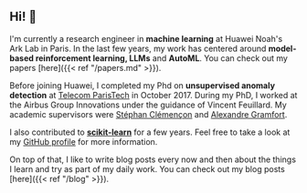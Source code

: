 ## Hi! 👋

I'm currently a research engineer in **machine learning** at Huawei Noah's Ark Lab in Paris. In the last few years, my work has centered around **model-based reinforcement learning, LLMs** and **AutoML**. You can check out my papers [here]({{< ref "/papers.md" >}}).

Before joining Huawei, I completed my Phd on **unsupervised anomaly detection** at [Telecom ParisTech](http://www.telecom-paristech.fr/) in October 2017. During my PhD, I worked at the Airbus Group Innovations under the guidance of Vincent Feuillard. My academic supervisors were [Stéphan Clémençon](https://perso.telecom-paristech.fr/clemenco/) and [Alexandre Gramfort](http://alexandre.gramfort.net/).

I also contributed to [**scikit-learn**](http://scikit-learn.org/stable/) for a few years. Feel free to take a look at my [GitHub profile](https://github.com/albertcthomas) for more information.

On top of that, I like to write blog posts every now and then about the things I learn and try as part of my daily work. You can check out my blog posts [here]({{< ref "/blog" >}}).
